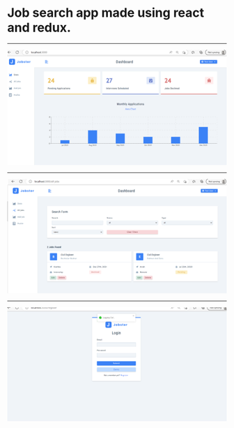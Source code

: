 # Job search app made using react  and redux.

***
![](./Picture1.PNG)

***
![](./Picture2.PNG)

***

![](./Picture3.PNG)